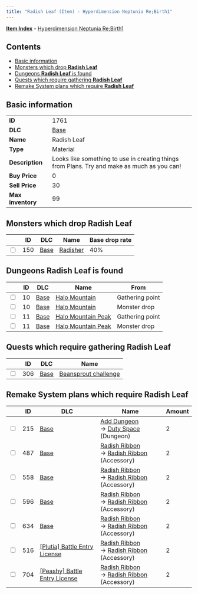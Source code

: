 ```yaml
---
title: "Radish Leaf (Item) - Hyperdimension Neptunia Re;Birth1"
---
```


[**Item Index**](/neptunia/rb1/item/index.html) - [Hyperdimension Neptunia Re;Birth1](/neptunia/rb1)

## Contents

- [Basic information](#basic-information)
- [Monsters which drop **Radish Leaf**](#monsters-which-drop-radish-leaf)
- [Dungeons **Radish Leaf** is found](#dungeons-radish-leaf-is-found)
- [Quests which require gathering **Radish Leaf**](#quests-which-require-gathering-radish-leaf)
- [Remake System plans which require **Radish Leaf**](#remake-system-plans-which-require-radish-leaf)

## Basic information

|   |   |
| -- | -- |
| **ID** | 1761 |
| **DLC** | [Base](/neptunia/rb1/dlc/1-base.html) |
| **Name** | Radish Leaf |
| **Type** | Material |
| **Description** | Looks like something to use in creating things from Plans. Try and make as much as you can! |
| **Buy Price** | 0 |
| **Sell Price** | 30 |
| **Max inventory** | 99 |

## Monsters which drop **Radish Leaf**

|    | ID | DLC | Name | Base drop rate |
| -- | -- | --- | ---- | -------------- |
| <input type="checkbox" id="rb1-monster-1-150" class="trackbox" /> | 150 | [Base](/neptunia/rb1/dlc/1-base.html) | [Radisher](/neptunia/rb1/monster/1-150-radisher.html) | 40% |

## Dungeons **Radish Leaf** is found

|    | ID | DLC | Name | From |
| -- | -- | --- | ---- | ---- |
| <input type="checkbox" id="rb1-dungeon-1-10" class="trackbox" /> | 10 | [Base](/neptunia/rb1/dlc/1-base.html) | [Halo Mountain](/neptunia/rb1/dungeon/1-10-halo-mountain.html) | Gathering point |
| <input type="checkbox" id="rb1-dungeon-1-10" class="trackbox" /> | 10 | [Base](/neptunia/rb1/dlc/1-base.html) | [Halo Mountain](/neptunia/rb1/dungeon/1-10-halo-mountain.html) | Monster drop |
| <input type="checkbox" id="rb1-dungeon-1-11" class="trackbox" /> | 11 | [Base](/neptunia/rb1/dlc/1-base.html) | [Halo Mountain Peak](/neptunia/rb1/dungeon/1-11-halo-mountain-peak.html) | Gathering point |
| <input type="checkbox" id="rb1-dungeon-1-11" class="trackbox" /> | 11 | [Base](/neptunia/rb1/dlc/1-base.html) | [Halo Mountain Peak](/neptunia/rb1/dungeon/1-11-halo-mountain-peak.html) | Monster drop |

## Quests which require gathering **Radish Leaf**

|    | ID | DLC | Name |
| -- | -- | --- | ---- |
| <input type="checkbox" id="rb1-quest-1-306" class="trackbox" /> | 306 | [Base](/neptunia/rb1/dlc/1-base.html) | [Beansprout challenge](/neptunia/rb1/quest/1-306-beansprout-challenge.html) |

## Remake System plans which require **Radish Leaf**

|    | ID | DLC | Name | Amount |
| -- | -- | --- | ---- | ------ |
| <input type="checkbox" id="rb1-remake-1-215" class="trackbox" /> | 215 | [Base](/neptunia/rb1/dlc/1-base.html) | [Add Dungeon](/neptunia/rb1/remake/1-215-add-dungeon.html)<br />→ [Duty Space](/neptunia/rb1/dungeon/1-109-duty-space.html) (Dungeon) | 2 |
| <input type="checkbox" id="rb1-remake-1-487" class="trackbox" /> | 487 | [Base](/neptunia/rb1/dlc/1-base.html) | [Radish Ribbon](/neptunia/rb1/remake/1-487-radish-ribbon.html)<br />→ [Radish Ribbon](/neptunia/rb1/item/1-3026-radish-ribbon.html) (Accessory) | 2 |
| <input type="checkbox" id="rb1-remake-1-558" class="trackbox" /> | 558 | [Base](/neptunia/rb1/dlc/1-base.html) | [Radish Ribbon](/neptunia/rb1/remake/1-558-radish-ribbon.html)<br />→ [Radish Ribbon](/neptunia/rb1/item/1-3126-radish-ribbon.html) (Accessory) | 2 |
| <input type="checkbox" id="rb1-remake-1-596" class="trackbox" /> | 596 | [Base](/neptunia/rb1/dlc/1-base.html) | [Radish Ribbon](/neptunia/rb1/remake/1-596-radish-ribbon.html)<br />→ [Radish Ribbon](/neptunia/rb1/item/1-3188-radish-ribbon.html) (Accessory) | 2 |
| <input type="checkbox" id="rb1-remake-1-634" class="trackbox" /> | 634 | [Base](/neptunia/rb1/dlc/1-base.html) | [Radish Ribbon](/neptunia/rb1/remake/1-634-radish-ribbon.html)<br />→ [Radish Ribbon](/neptunia/rb1/item/1-3249-radish-ribbon.html) (Accessory) | 2 |
| <input type="checkbox" id="rb1-remake-7-516" class="trackbox" /> | 516 | [[Plutia] Battle Entry License](/neptunia/rb1/dlc/7-plutia.html) | [Radish Ribbon](/neptunia/rb1/remake/7-516-radish-ribbon.html)<br />→ [Radish Ribbon](/neptunia/rb1/item/7-3067-radish-ribbon.html) (Accessory) | 2 |
| <input type="checkbox" id="rb1-remake-8-704" class="trackbox" /> | 704 | [[Peashy] Battle Entry License](/neptunia/rb1/dlc/8-peashy.html) | [Radish Ribbon](/neptunia/rb1/remake/8-704-radish-ribbon.html)<br />→ [Radish Ribbon](/neptunia/rb1/item/8-3351-radish-ribbon.html) (Accessory) | 2 |